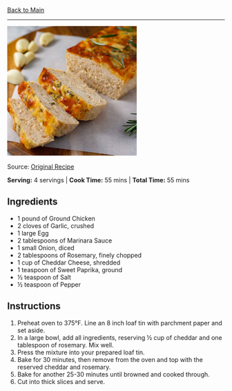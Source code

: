 [Back to Main](/README.md)

---

<img src="/200%20Images/Cheesy%20Chicken%20Meatloaf.png" width="300" />

Source: [Original Recipe](https://www.myketokitchen.com/keto-recipes/keto-cheesy-chicken-meatloaf/)

**Serving:** 4 servings | **Cook Time:** 55 mins | **Total Time:** 55 mins

## Ingredients

- 1 pound of Ground Chicken
- 2 cloves of Garlic, crushed
- 1 large Egg
- 2 tablespoons of Marinara Sauce
- 1 small Onion, diced
- 2 tablespoons of Rosemary, finely chopped
- 1 cup of Cheddar Cheese, shredded
- 1 teaspoon of Sweet Paprika, ground
- ½ teaspoon of Salt
- ½ teaspoon of Pepper

## Instructions

1. Preheat oven to 375°F. Line an 8 inch loaf tin with parchment paper and set aside.
2. In a large bowl, add all ingredients, reserving ½ cup of cheddar and one tablespoon of rosemary. Mix well.
3. Press the mixture into your prepared loaf tin.
4. Bake for 30 minutes, then remove from the oven and top with the reserved cheddar and rosemary.
5. Bake for another 25-30 minutes until browned and cooked through.
6. Cut into thick slices and serve.
